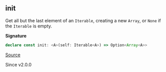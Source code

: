 ## init

Get all but the last element of an `Iterable`, creating a new `Array`, or `None` if the `Iterable` is empty.

**Signature**

```ts
declare const init: <A>(self: Iterable<A>) => Option<Array<A>>
```

[Source](https://github.com/Effect-TS/effect/tree/main/packages/effect/src/Array.ts#L761)

Since v2.0.0